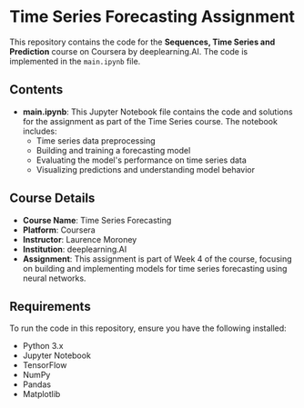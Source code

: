 # Time Series Forecasting Assignment

This repository contains the code for the **Sequences, Time Series and Prediction** course on Coursera by deeplearning.AI. The code is implemented in the `main.ipynb` file.

## Contents

- **main.ipynb**: This Jupyter Notebook file contains the code and solutions for the assignment as part of the Time Series course. The notebook includes:
  - Time series data preprocessing
  - Building and training a forecasting model
  - Evaluating the model's performance on time series data
  - Visualizing predictions and understanding model behavior

## Course Details

- **Course Name**: Time Series Forecasting
- **Platform**: Coursera
- **Instructor**: Laurence Moroney
- **Institution**: deeplearning.AI
- **Assignment**: This assignment is part of Week 4 of the course, focusing on building and implementing models for time series forecasting using neural networks.

## Requirements

To run the code in this repository, ensure you have the following installed:

- Python 3.x
- Jupyter Notebook
- TensorFlow
- NumPy
- Pandas
- Matplotlib
